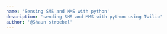 ```yaml
---
name: 'Sensing SMS and MMS with python'
description: 'sending SMS and MMS with python using Twilio'
author: '@Shaun stroebel'
---
```

